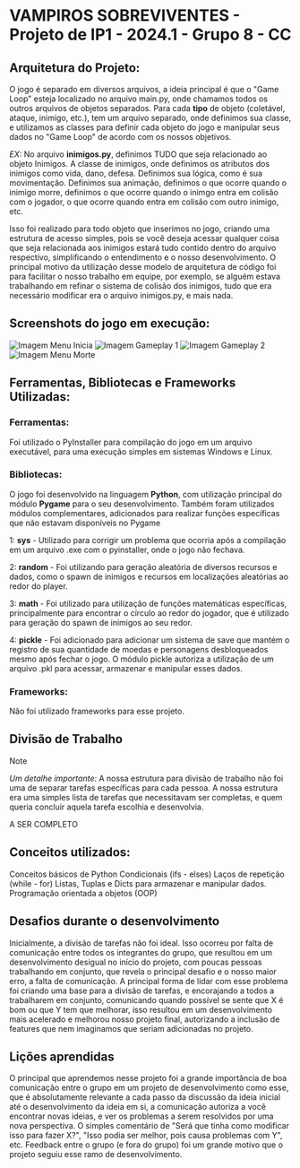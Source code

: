  # VAMPIROS SOBREVIVENTES - Projeto de IP1 - 2024.1 - Grupo 8 - CC

## Arquitetura do Projeto:
O jogo é separado em diversos arquivos, a ideia principal é que o "Game Loop" esteja localizado no arquivo main.py, onde chamamos todos os outros arquivos de objetos separados. Para cada **tipo** de objeto (coletável, ataque, inimigo, etc.), tem um arquivo separado, onde definimos sua classe, e utilizamos as classes para definir cada objeto do jogo e manipular seus dados no "Game Loop" de acordo com os nossos objetivos.

_EX:_ No arquivo **inimigos.py**, definimos TUDO que seja relacionado ao objeto Inimigos. A classe de inimigos, onde definimos os atributos dos inimigos como vida, dano, defesa. Definimos sua lógica, como é sua movimentação. Definimos sua animação, definimos o que ocorre quando o inimigo morre, definimos o que ocorre quando o inimgo entra em colisão com o jogador, o que ocorre quando entra em colisão com outro inimigo, etc.

Isso foi realizado para todo objeto que inserimos no jogo, criando uma estrutura de acesso simples, pois se você deseja acessar qualquer coisa que seja relacionada aos inimigos estará tudo contido dentro do arquivo respectivo, simplificando o entendimento e o nosso desenvolvimento. O principal motivo da utilização desse modelo de arquitetura de código foi para facilitar o nosso trabalho em equipe, por exemplo, se alguém estava trabalhando em refinar o sistema de colisão dos inimigos, tudo que era necessário modificar era o arquivo inimigos.py, e mais nada.

## Screenshots do jogo em execução:
![Imagem Menu Inicia](Screenshots/menu_inicial.png)
![Imagem Gameplay 1](Screenshots/jogo_1.png)
![Imagem Gameplay 2](Screenshots/jogo_2.png)
![Imagem Menu Morte](Screenshots/morte.png)

## Ferramentas, Bibliotecas e Frameworks Utilizadas:

### Ferramentas:
Foi utilizado o PyInstaller para compilação do jogo em um arquivo executável, para uma execução simples em sistemas Windows e Linux.

### Bibliotecas:

O jogo foi desenvolvido na linguagem **Python**, com utilização principal do módulo **Pygame** para o seu desenvolvimento.
Também foram utilizados módulos complementares, adicionados para realizar funções específicas que não estavam disponíveis no Pygame

1: **sys** - Utilizado para corrigir um problema que ocorria após a compilação em um arquivo .exe com o pyinstaller, onde o jogo não fechava.

2: **random** - Foi utilizando para geração aleatória de diversos recursos e dados, como o spawn de inimigos e recursos em localizações aleatórias ao redor do player.

3: **math** - Foi utilizado para utilização de funções matemáticas específicas, principalmente para encontrar o círculo ao redor do jogador, que é utilizado para geração do spawn de inimigos ao seu redor.

4: **pickle** - Foi adicionado para adicionar um sistema de save que mantém o registro de sua quantidade de moedas e personagens desbloqueados mesmo após fechar o jogo. O módulo pickle autoriza a utilização de um arquivo .pkl para acessar, armazenar e manipular esses dados.

### Frameworks:

Não foi utilizado frameworks para esse projeto.

## Divisão de Trabalho

> [!NOTE]
> _Um detalhe importante:_ A nossa estrutura para divisão de trabalho não foi uma de separar tarefas específicas para cada pessoa. A nossa estrutura era uma simples lista de tarefas que necessitavam ser completas, e quem queria concluir aquela tarefa escolhia e desenvolvia.

A SER COMPLETO

## Conceitos utilizados:
Conceitos básicos de Python
Condicionais (ifs - elses)
Laços de repetição (while - for)
Listas, Tuplas e Dicts para armazenar e manipular dados.
Programação orientada a objetos (OOP)

## Desafios durante o desenvolvimento
Inicialmente, a divisão de tarefas não foi ideal. Isso ocorreu por falta de comunicação entre todos os integrantes do grupo, que resultou em um desenvolvimento desigual no início do projeto, com poucas pessoas trabalhando em conjunto, que revela o principal desafio e o nosso maior erro, a falta de comunicação. A principal forma de lidar com esse problema foi criando uma base para a divisão de tarefas, e encorajando a todos a trabalharem em conjunto, comunicando quando possível se sente que X é bom ou que Y tem que melhorar, isso resultou em um desenvolvimento mais acelerado e melhorou nosso projeto final, autorizando a inclusão de features que nem imaginamos que seriam adicionadas no projeto.

## Lições aprendidas
O principal que aprendemos nesse projeto foi a grande importãncia de boa comunicação entre o grupo em um projeto de desenvolvimento como esse, que é absolutamente relevante a cada passo da discussão da ideia inicial até o desenvolvimento da ideia em si, a comunicação autoriza a você encontrar novas ideias, e ver os problemas a serem resolvidos por uma nova perspectiva. O simples comentário de "Será que tinha como modificar isso para fazer X?", "Isso podia ser melhor, pois causa problemas com Y", etc. Feedback entre o grupo (e fora do grupo) foi um grande motivo que o projeto seguiu esse ramo de desenvolvimento.
